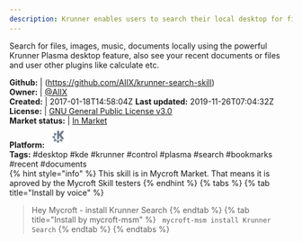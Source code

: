 ```yaml
---
description: Krunner enables users to search their local desktop for files, images, recent documents, bookmarks and utilize other krunner plugins
---
```

Search for files, images, music, documents locally using the powerful Krunner Plasma desktop feature, also see your recent documents or files and user other plugins like calculate etc.

**Github:** | (https://github.com/AIIX/krunner-search-skill)  
**Owner:** | [@AIIX](https://github.com/AIIX)  
**Created:** | 2017-01-18T14:58:04Z  **Last updated:** 2019-11-26T07:04:32Z  
**License:** | [GNU General Public License v3.0](https://api.github.com/licenses/gpl-3.0)  
**Market status:** | [In Market](https://market.mycroft.ai/skill/krunner-search-skill)  
**Platform:**   ![](.gitbook/assets/kde.png)   
**Tags:** \#desktop \#kde \#krunner \#control \#plasma \#search \#bookmarks \#recent \#documents   
{% hint style="info" %}
This skill is in Mycroft Market. That means it is aproved by the Mycroft Skill testers
{% endhint %}
  {% tabs %}
{% tab title="Install by voice" %}
> Hey Mycroft - install Krunner Search
{% endtab %}
  {% tab title="Install by mycroft-msm" %}
``` mycroft-msm install Krunner Search```
{% endtab %}
  {% endtabs %}
  
